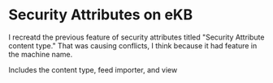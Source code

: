 # Security Attributes on eKB

I recreatd the previous feature of security attributes titled "Security Attribute content type." That was causing conflicts, I think because it had feature in the machine name.

Includes the content type, feed importer, and view
